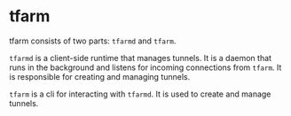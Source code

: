 # tfarm

tfarm consists of two parts: `tfarmd` and `tfarm`.

`tfarmd` is a client-side runtime that manages tunnels. It is a daemon that runs in the background and listens for incoming connections from `tfarm`. It is responsible for creating and managing tunnels.

`tfarm` is a cli for interacting with `tfarmd`. It is used to create and manage tunnels.
